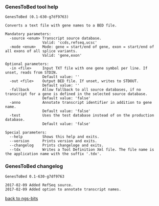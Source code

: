 ### GenesToBed tool help
	GenesToBed (0.1-630-g7df9763)
	
	Converts a text file with gene names to a BED file.
	
	Mandatory parameters:
	  -source <enum> Transcript source database.
	                 Valid: 'ccds,refseq,ucsc'
	  -mode <enum>   Mode: gene = start/end of gene, exon = start/end of all exons of all splice variants.
	                 Valid: 'gene,exon'
	
	Optional parameters:
	  -in <file>     Input TXT file with one gene symbol per line. If unset, reads from STDIN.
	                 Default value: ''
	  -out <file>    Output BED file. If unset, writes to STDOUT.
	                 Default value: ''
	  -fallback      Allow fallback to all source databases, if no transcript for a gene is defined in the selected source database.
	                 Default value: 'false'
	  -anno          Annotate transcript identifier in addition to gene name.
	                 Default value: 'false'
	  -test          Uses the test database instead of on the production database.
	                 Default value: 'false'
	
	Special parameters:
	  --help         Shows this help and exits.
	  --version      Prints version and exits.
	  --changelog    Prints changeloge and exits.
	  --tdx          Writes a Tool Definition Xml file. The file name is the application name with the suffix '.tdx'.
	
### GenesToBed changelog
	GenesToBed 0.1-630-g7df9763
	
	2017-02-09 Added RefSeq source.
	2017-02-09 Added option to annotate transcript names.
[back to ngs-bits](https://github.com/imgag/ngs-bits)